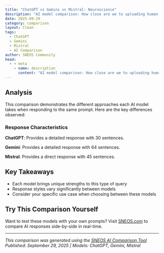 ```yaml
---
title: "ChatGPT vs Gemini vs Mistral: Neuroscience"
description: "AI model comparison: How close are we to uploading human consciousness? Analyze current research..."
date: 2025-09-29
category: comparison
layout: Clean
tags:
  - ChatGPT
  - Gemini
  - Mistral
  - AI Comparison
author: SNEOS Community
head:
  - - meta
    - name: description
      content: "AI model comparison: How close are we to uploading human consciousness? Analyze current research..."
---
```


<ChatComparison
  title="ChatGPT vs Gemini vs Mistral: Neuroscience"
  prompt="How close are we to uploading human consciousness? Analyze current research"
  :responses='{
    "ChatGPT": "Uploading human consciousness \u2014 the idea of transferring or copying a person\u0027s mind, memories, personality, and self-awareness into a digital or non-biological substrate \u2014 remains a highly speculative concept. Despite significant advances in neuroscience, computing, and AI, we are still far from achieving this goal. Here\u0027s a detailed analysis of the current state of research and the challenges involved:\n\n### 1. Understanding Consciousness\n\n- **Scientific Understanding**: Consciousness itself is not fully understood. Neuroscience has made strides in identifying brain regions involved in aspects of consciousness and correlating neural activity to experiences, but there is no comprehensive theory explaining how subjective experience arises from physical processes.\n- **Hard Problem of Consciousness**: Philosopher David Chalmers and others have highlighted the \u0022hard problem\u0022 \u2014 why and how physical brain processes give rise to subjective experience.\n\n### 2. Brain Mapping and Neural Recording Technologies\n\n- **Connectome Projects**: Efforts like the Human Connectome Project aim to map all neural connections in the brain, but these are still at macroscopic or mesoscopic scales, not at the level of every synapse.\n- **High-Resolution Imaging**: Technologies like electron microscopy can map neural circuits at nanoscale, but this is done mostly on small organisms or small sections post-mortem.\n- **In Vivo Recording**: Current tools (EEG, fMRI, multi-electrode arrays) record rough brain activity but lack the resolution and scope to capture all relevant neural data in real time.\n\n### 3. Computational Modeling of the Brain\n\n- **Simulations**: Projects like the Blue Brain Project and the Human Brain Project attempt to simulate brain regions or circuits, but they operate at simplified levels due to computational limitations and incomplete biological knowledge.\n- **Scale and Complexity**: The human brain contains ~86 billion neurons and trillions of synapses. Accurately simulating this is computationally staggering.\n- **Plasticity and Dynamics**: The brain is not static; synapses and neural states change continuously, adding complexity to any upload attempt.\n\n### 4. Philosophical and Ethical Considerations\n\n- **Identity and Continuity**: Even if a perfect digital copy could be made, questions remain whether this copy is the \u0022same\u0022 person or just a simulation.\n- **Ethical Issues**: Conscious digital minds would raise profound ethical questions about rights, suffering, and identity.\n\n### 5. Current Practical State\n\n- **No Experimental Uploads**: There have been no successful attempts at mind uploading in humans.\n- **AI and Brain-Computer Interfaces (BCIs)**: Companies like Neuralink develop BCIs that can record and stimulate neural activity, but these are improving communication and prosthetics, not uploading minds.\n- **Memory and Personality Recording**: Capturing full personality and memories is far beyond current ability; partial mapping of memories or traits remains rudimentary and indirect.\n\n---\n\n### Summary: How Close Are We?\n\n- **In the Near Term (Next 10-20 years)**: Likely no true consciousness uploading. Advances may enable better brain interfaces, partial brain simulations, or detailed connectome maps, but not full mind transfer.\n- **Mid to Long Term (50\u002B years or more)**: Potential for more refined brain simulations and better understanding of brain function; mind uploading might be theoretically conceivable but would require breakthroughs in neuroscience, computing, and philosophy.\n- **Fundamental Obstacles**: Lack of comprehensive understanding of consciousness, immense technical challenges in mapping and simulating the brain, and unresolved philosophical issues.\n\n---\n\n### Conclusion\n\nWhile mind uploading remains a popular concept in science fiction and transhumanist thought, the current scientific and technological landscape is far from enabling it. The endeavor requires revolutionary advances across multiple disciplines and may ultimately depend on resolving deep philosophical questions about the nature of self and consciousness. For now, uploading human consciousness remains an aspirational and speculative goal rather than an imminent reality.",
    "Gemini": "The idea of \u0022uploading\u0022 human consciousness, often referred to as mind uploading, whole brain emulation, or brain preservation, is a complex and controversial topic that borders on science fiction. While significant progress is being made in neuroscience, computer science, and nanotechnology, we are still quite far from achieving this goal in a practical and verifiable way.\n\nHere\u0027s a breakdown of the current research and the challenges involved:\n\n**Current Research Areas Relevant to Mind Uploading:**\n\n*   **Connectomics:**\n    *   **What it is:** Mapping the complete neural connections (the \u0022wiring diagram\u0022) of a brain.  This is considered by many to be the first crucial step in potentially recreating a brain\u0027s function.\n    *   **Progress:**  The connectome of the C. elegans worm (a simple nematode) has been successfully mapped. This was a significant achievement. However, mapping larger and more complex brains is vastly more difficult.  Researchers are using techniques like serial section electron microscopy (SSEM) and high-resolution optical microscopy to map larger brain regions in other animals.\n    *   **Challenges:**\n        *   **Scale:** The human brain has approximately 86 billion neurons and trillions of synapses.  The data storage and processing requirements for mapping this are immense.\n        *   **Resolution:**  Current techniques are limited in resolution.  We need to understand not just the connections, but also the strength of those connections, the types of neurotransmitters used, and the molecular properties of the synapses.  This requires much higher resolution imaging.\n        *   **Dynamics:** A connectome provides a static snapshot of brain structure.  However, brain function is dynamic and constantly changing.  We need to understand how the connectome changes over time and in response to different stimuli.\n*   **Brain Preservation:**\n    *   **What it is:** Developing methods to preserve the fine structure of the brain for future scanning and analysis.\n    *   **Progress:**\n        *   **Cryopreservation:** Organizations like the Alcor Life Extension Foundation offer cryopreservation services.  However, the effectiveness of these methods in preserving the necessary details for mind uploading is highly debated.  Current cryopreservation techniques can cause significant ice crystal damage, which would disrupt the delicate neural structures.\n        *   **Chemical Fixation:**  Techniques like aldehyde stabilization followed by vitrification (ASV) have shown promise in preserving brain structure with minimal damage.  Brain preservation foundation won the small mammal brain preservation prize using this method.\n    *   **Challenges:**\n        *   **Reversibility:** Even with improved preservation techniques, there is no guarantee that the preserved brain can be successfully scanned and reconstructed.\n        *   **Long-term Stability:** Ensuring the long-term stability of the preserved brain structure is a significant challenge.\n*   **Brain Simulation:**\n    *   **What it is:** Creating computer models that simulate the function of the brain.\n    *   **Progress:**\n        *   **Blue Brain Project:**  A project that aims to simulate a rat brain at the cellular level.  While impressive, this is still far from simulating a human brain.\n        *   **Neural Networks:**  Advances in artificial neural networks are inspired by the structure and function of the brain.  However, current AI systems are still very different from biological brains.\n    *   **Challenges:**\n        *   **Computational Power:**  Simulating a human brain would require immense computational power, far beyond what is currently available.\n        *   **Modeling Complexity:**  Even with a complete connectome, we still don\u0027t fully understand how individual neurons and synapses work, or how they interact to produce complex cognitive functions.  Creating accurate models of these processes is a major challenge.\n*   **Neuroscience:**\n    *   **What it is:** Understanding the fundamental principles of how the brain works.\n    *   **Progress:** Enormous advances in understanding perception, memory, learning, consciousness, etc. Tools like fMRI, EEG, and TMS are critical to this.\n    *   **Challenges:**\n        *   **Consciousness:**  We still lack a fundamental understanding of consciousness and how it arises from brain activity.  Without this understanding, it is impossible to know whether a simulated brain would be conscious.\n        *   **Subjectivity:** Consciousness is also inherently subjective, so even if a simulation behaves similarly to a person, can we know if it has subjective experience?\n*   **Nanotechnology:**\n    *   **What it is:** Using nanoscale devices to interact with and manipulate brain structures.\n    *   **Progress:** Nanotechnology is still in its early stages of development.\n    *   **Challenges:**\n        *   **Precision:**  Building and deploying nanoscale devices with the necessary precision and control to interact with individual neurons and synapses is a monumental challenge.\n        *   **Biocompatibility:** Ensuring that these devices are biocompatible and do not damage brain tissue is crucial.\n*   **Machine Learning/AI:**\n    *   **What it is:** Building systems that can learn and mimic human thought.\n    *   **Progress:** AI can now do impressive things, and we\u0027re seeing rapid growth in AI understanding of language and visual content.\n    *   **Challenges:**\n        *   **True Understanding:** Current AI excels at pattern matching but often lacks true understanding or common sense reasoning.\n        *   **Emotions and Motivations:**  Simulating human emotions and motivations remains difficult.\n        *   **Adaptability:**  AI systems can struggle to adapt to novel situations that were not part of their training data.\n\n**Key Philosophical and Ethical Considerations:**\n\n*   **Identity:**  Would a mind uploaded to a computer still be \u0022you\u0022?  What if multiple copies are made?  Does the original person still exist?\n*   **Consciousness:**  Is consciousness something that can be replicated in a computer, or is it fundamentally tied to biological processes?\n*   **Ethics:**  What are the ethical implications of creating conscious beings in computers?  What rights would they have?\n*   **Verification:** How would we verify that a simulated brain is truly conscious and has the same thoughts, feelings, and experiences as the original person?\n\n**Overall Assessment:**\n\nWhile research in various fields is progressing, mind uploading remains a highly speculative and distant prospect.  We are likely decades, if not centuries, away from having the technology and understanding necessary to achieve this goal. The challenges are immense, both technically and conceptually.\n\n**In Summary:**\n\n*   **Significant progress is being made in relevant areas:** Connectomics, brain preservation, brain simulation, neuroscience, nanotechnology, and AI.\n*   **Major hurdles remain:**  These include the scale and complexity of the brain, the lack of a fundamental understanding of consciousness, and ethical considerations.\n*   **Timeline is uncertain:**  Mind uploading is likely a very long-term goal, with no guarantee of success.\n*   **Ethical and philosophical implications are profound:**  The potential implications of mind uploading require careful consideration.\n\nKeep in mind that much of the discussion around mind uploading is speculative.  It is important to approach this topic with a critical and nuanced perspective, recognizing the scientific, philosophical, and ethical complexities involved.\n",
    "Mistral": "Uploading human consciousness, often referred to as \u0022mind uploading\u0022 or \u0022whole brain emulation,\u0022 is a concept that involves transferring the contents of a human brain to a digital substrate. While this idea is a staple of science fiction, the reality is that we are still far from achieving it. Here\u0027s an analysis of the current research and challenges:\n\n### Current Research and Technologies\n\n1. **Neuroimaging and Brain Mapping**:\n   - **fMRI (Functional Magnetic Resonance Imaging)**: Used to map brain activity by detecting changes in blood flow.\n   - **EEG (Electroencephalography)**: Measures electrical activity in the brain.\n   - **Connectome Projects**: Aim to map the neural connections in the brain. The Human Connectome Project is a notable example.\n\n2. **Neural Interfaces**:\n   - **Brain-Computer Interfaces (BCIs)**: Devices like Neuralink and other implants that can read and write neural signals. These are still in early stages and focus on specific tasks rather than full brain emulation.\n   - **Non-Invasive BCIs**: Technologies like EEG-based BCIs that do not require surgery but have lower resolution and accuracy.\n\n3. **Artificial Intelligence and Machine Learning**:\n   - **Deep Learning**: Algorithms that can mimic certain aspects of human cognition, but they are far from replicating the complexity of the human brain.\n   - **Neural Networks**: Models inspired by the brain\u0027s structure, but they are simplified and do not capture the full complexity of biological neurons.\n\n4. **Neuroprosthetics**:\n   - **Cochlear Implants**: Devices that restore hearing by directly stimulating the auditory nerve.\n   - **Retinal Implants**: Devices that restore vision by stimulating the retina.\n\n### Challenges and Limitations\n\n1. **Complexity of the Brain**:\n   - The human brain contains approximately 86 billion neurons, each with thousands of connections. Mapping and understanding all these connections is a monumental task.\n   - The brain\u0027s dynamic nature, with constant changes in neural activity and plasticity, adds another layer of complexity.\n\n2. **Technological Limitations**:\n   - Current neuroimaging techniques lack the resolution to capture all the details of neural activity.\n   - BCIs are still rudimentary and cannot handle the vast amount of data required for full brain emulation.\n\n3. **Ethical and Philosophical Issues**:\n   - **Identity and Consciousness**: Questions about what constitutes consciousness and whether a digital copy would retain the original person\u0027s identity.\n   - **Ethical Considerations**: Issues related to privacy, consent, and the potential misuse of such technology.\n\n4. **Biological vs. Digital**:\n   - The brain\u0027s biological processes, including neurotransmitters and hormones, are not easily replicated in digital form.\n   - The brain\u0027s ability to adapt and learn (neuroplasticity) is not fully understood and difficult to replicate digitally.\n\n### Future Directions\n\n1. **Advanced Neuroimaging**:\n   - Developing higher-resolution imaging techniques that can capture more detailed neural activity.\n   - Integrating multiple imaging modalities to get a more comprehensive view of brain function.\n\n2. **Improved BCIs**:\n   - Enhancing the resolution and accuracy of BCIs to handle more complex tasks.\n   - Developing non-invasive BCIs with higher fidelity.\n\n3. **Artificial General Intelligence (AGI)**:\n   - Advancing AI to the point where it can replicate human-like cognition and consciousness.\n   - Integrating AI with neuroscience to better understand and model brain function.\n\n4. **Interdisciplinary Research**:\n   - Collaboration between neuroscientists, computer scientists, engineers, and philosophers to address the multifaceted challenges of mind uploading.\n\n### Conclusion\n\nWhile significant progress has been made in neuroscience, AI, and BCI technologies, we are still far from achieving the ability to upload human consciousness. The complexity of the brain, technological limitations, and ethical considerations present substantial hurdles. However, ongoing research and technological advancements continue to push the boundaries of what is possible, bringing us incrementally closer to this ambitious goal."
  }'
  published-date="16:28"
/>

## Analysis

This comparison demonstrates the different approaches each AI model takes when responding to the same prompt. Here are the key differences observed:

### Response Characteristics

**ChatGPT**: Provides a detailed response with 30 sentences. 

**Gemini**: Provides a detailed response with 64 sentences. 

**Mistral**: Provides a direct response with 45 sentences. 

## Key Takeaways

- Each model brings unique strengths to this type of query
- Response styles vary significantly between models
- Consider your specific use case when choosing between these models

## Try This Comparison Yourself

Want to test these models with your own prompts? Visit [SNEOS.com](https://sneos.com) to compare AI responses side-by-side in real-time.

---

*This comparison was generated using the [SNEOS AI Comparison Tool](https://sneos.com)*
*Published: September 29, 2025 | Models: ChatGPT, Gemini, Mistral*
